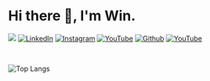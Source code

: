 # <b>Hi there 👋, I'm Win.</b>

<p>
  <a href="https://thnsnkmd.netlify.app"><img  src="https://img.shields.io/badge/My_Website-brightgreen?style=for-the-badge&logo=vercel"></img></a>
  <a href="https://www.linkedin.com/in/thanasan-kumdee/"><img alt="LinkedIn" src="https://img.shields.io/badge/LinkedIn-0077B5?style=for-the-badge&logo=linkedin&logoColor=white" /></a>
  <a href="https://www.instagram.com/thnsn_kmd/"><img alt="Instagram" src="https://img.shields.io/badge/Instagram-E4405F?style=for-the-badge&logo=instagram&logoColor=white" /></a>
  <a href="https://www.youtube.com/channel/UCbO2Bb1HHWJAgD3P6lGwYxg"><img alt="YouTube" src="https://img.shields.io/badge/YouTube-FF0000?style=for-the-badge&logo=youtube&logoColor=white" /></a>
  <a href="https://github.com/itzmeowww"><img alt="Github" src="https://img.shields.io/badge/GitHub-100000?style=for-the-badge&logo=github&logoColor=white" /></a>
  <a href="https://medium.com/@itzmeowww"><img alt="YouTube" src="https://img.shields.io/badge/Medium-12100E?style=for-the-badge&logo=medium&logoColor=white" /></a>
  
</p>
<br>

![Top Langs](https://github-readme-stats.vercel.app/api/top-langs/?username=itzmeowww&theme=dark&layout=compact)
